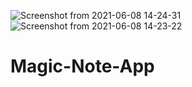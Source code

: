 ![Screenshot from 2021-06-08 14-24-31](https://user-images.githubusercontent.com/51821034/121155349-577d1780-c865-11eb-9869-b2195e5215d3.png)
![Screenshot from 2021-06-08 14-23-22](https://user-images.githubusercontent.com/51821034/121155430-6b287e00-c865-11eb-92b1-6bf491d3f36e.png)
# Magic-Note-App
